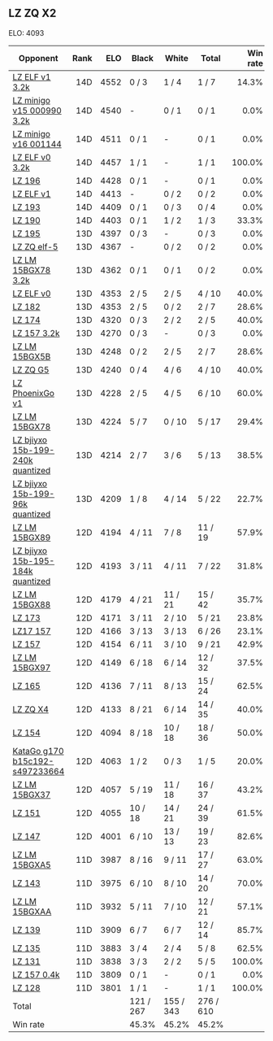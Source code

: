 ## LZ ZQ X2 ##

ELO: 4093

Opponent | Rank | ELO | Black | White | Total | Win rate
---------|-----:|----:|-------|-------|-------|-------:
[LZ ELF v1 3.2k](LZ%20ELF%20v1%203.2k.md) | 14D | 4552 | 0 / 3 | 1 / 4 | 1 / 7 | 14.3%
[LZ minigo v15 000990 3.2k](LZ%20minigo%20v15%20000990%203.2k.md) | 14D | 4540 | - | 0 / 1 | 0 / 1 | 0.0%
[LZ minigo v16 001144](LZ%20minigo%20v16%20001144.md) | 14D | 4511 | 0 / 1 | - | 0 / 1 | 0.0%
[LZ ELF v0 3.2k](LZ%20ELF%20v0%203.2k.md) | 14D | 4457 | 1 / 1 | - | 1 / 1 | 100.0%
[LZ 196](LZ%20196.md) | 14D | 4428 | 0 / 1 | - | 0 / 1 | 0.0%
[LZ ELF v1](LZ%20ELF%20v1.md) | 14D | 4413 | - | 0 / 2 | 0 / 2 | 0.0%
[LZ 193](LZ%20193.md) | 14D | 4409 | 0 / 1 | 0 / 3 | 0 / 4 | 0.0%
[LZ 190](LZ%20190.md) | 14D | 4403 | 0 / 1 | 1 / 2 | 1 / 3 | 33.3%
[LZ 195](LZ%20195.md) | 13D | 4397 | 0 / 3 | - | 0 / 3 | 0.0%
[LZ ZQ elf-5](LZ%20ZQ%20elf-5.md) | 13D | 4367 | - | 0 / 2 | 0 / 2 | 0.0%
[LZ LM 15BGX78 3.2k](LZ%20LM%2015BGX78%203.2k.md) | 13D | 4362 | 0 / 1 | 0 / 1 | 0 / 2 | 0.0%
[LZ ELF v0](LZ%20ELF%20v0.md) | 13D | 4353 | 2 / 5 | 2 / 5 | 4 / 10 | 40.0%
[LZ 182](LZ%20182.md) | 13D | 4353 | 2 / 5 | 0 / 2 | 2 / 7 | 28.6%
[LZ 174](LZ%20174.md) | 13D | 4320 | 0 / 3 | 2 / 2 | 2 / 5 | 40.0%
[LZ 157 3.2k](LZ%20157%203.2k.md) | 13D | 4270 | 0 / 3 | - | 0 / 3 | 0.0%
[LZ LM 15BGX5B](LZ%20LM%2015BGX5B.md) | 13D | 4248 | 0 / 2 | 2 / 5 | 2 / 7 | 28.6%
[LZ ZQ G5](LZ%20ZQ%20G5.md) | 13D | 4240 | 0 / 4 | 4 / 6 | 4 / 10 | 40.0%
[LZ PhoenixGo v1](LZ%20PhoenixGo%20v1.md) | 13D | 4228 | 2 / 5 | 4 / 5 | 6 / 10 | 60.0%
[LZ LM 15BGX78](LZ%20LM%2015BGX78.md) | 13D | 4224 | 5 / 7 | 0 / 10 | 5 / 17 | 29.4%
[LZ bjiyxo 15b-199-240k quantized](LZ%20bjiyxo%2015b-199-240k%20quantized.md) | 13D | 4214 | 2 / 7 | 3 / 6 | 5 / 13 | 38.5%
[LZ bjiyxo 15b-199-96k quantized](LZ%20bjiyxo%2015b-199-96k%20quantized.md) | 13D | 4209 | 1 / 8 | 4 / 14 | 5 / 22 | 22.7%
[LZ LM 15BGX89](LZ%20LM%2015BGX89.md) | 12D | 4194 | 4 / 11 | 7 / 8 | 11 / 19 | 57.9%
[LZ bjiyxo 15b-195-184k quantized](LZ%20bjiyxo%2015b-195-184k%20quantized.md) | 12D | 4193 | 3 / 11 | 4 / 11 | 7 / 22 | 31.8%
[LZ LM 15BGX88](LZ%20LM%2015BGX88.md) | 12D | 4179 | 4 / 21 | 11 / 21 | 15 / 42 | 35.7%
[LZ 173](LZ%20173.md) | 12D | 4171 | 3 / 11 | 2 / 10 | 5 / 21 | 23.8%
[LZ17 157](LZ17%20157.md) | 12D | 4166 | 3 / 13 | 3 / 13 | 6 / 26 | 23.1%
[LZ 157](LZ%20157.md) | 12D | 4154 | 6 / 11 | 3 / 10 | 9 / 21 | 42.9%
[LZ LM 15BGX97](LZ%20LM%2015BGX97.md) | 12D | 4149 | 6 / 18 | 6 / 14 | 12 / 32 | 37.5%
[LZ 165](LZ%20165.md) | 12D | 4136 | 7 / 11 | 8 / 13 | 15 / 24 | 62.5%
[LZ ZQ X4](LZ%20ZQ%20X4.md) | 12D | 4133 | 8 / 21 | 6 / 14 | 14 / 35 | 40.0%
[LZ 154](LZ%20154.md) | 12D | 4094 | 8 / 18 | 10 / 18 | 18 / 36 | 50.0%
[KataGo g170 b15c192-s497233664](KataGo%20g170%20b15c192-s497233664.md) | 12D | 4063 | 1 / 2 | 0 / 3 | 1 / 5 | 20.0%
[LZ LM 15BGX37](LZ%20LM%2015BGX37.md) | 12D | 4057 | 5 / 19 | 11 / 18 | 16 / 37 | 43.2%
[LZ 151](LZ%20151.md) | 12D | 4055 | 10 / 18 | 14 / 21 | 24 / 39 | 61.5%
[LZ 147](LZ%20147.md) | 12D | 4001 | 6 / 10 | 13 / 13 | 19 / 23 | 82.6%
[LZ LM 15BGXA5](LZ%20LM%2015BGXA5.md) | 11D | 3987 | 8 / 16 | 9 / 11 | 17 / 27 | 63.0%
[LZ 143](LZ%20143.md) | 11D | 3975 | 6 / 10 | 8 / 10 | 14 / 20 | 70.0%
[LZ LM 15BGXAA](LZ%20LM%2015BGXAA.md) | 11D | 3932 | 5 / 11 | 7 / 10 | 12 / 21 | 57.1%
[LZ 139](LZ%20139.md) | 11D | 3909 | 6 / 7 | 6 / 7 | 12 / 14 | 85.7%
[LZ 135](LZ%20135.md) | 11D | 3883 | 3 / 4 | 2 / 4 | 5 / 8 | 62.5%
[LZ 131](LZ%20131.md) | 11D | 3838 | 3 / 3 | 2 / 2 | 5 / 5 | 100.0%
[LZ 157 0.4k](LZ%20157%200.4k.md) | 11D | 3809 | 0 / 1 | - | 0 / 1 | 0.0%
[LZ 128](LZ%20128.md) | 11D | 3801 | 1 / 1 | - | 1 / 1 | 100.0%
Total | | | 121 / 267 | 155 / 343 | 276 / 610 | 
Win rate| | | 45.3% | 45.2% | 45.2% | 
